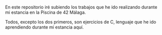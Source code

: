 En este repositorio iré subiendo los trabajos que he ido realizando durante mi estancia en la Piscina de 42 Málaga.

Todos, excepto los dos primeros, son ejercicios de C, lenguaje que he ido aprendiendo durante mi estancia aquí.
